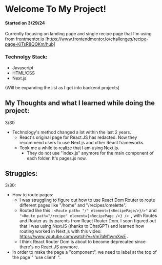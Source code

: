 # Welcome To My Project!
#### Started on 3/29/24
Currently focusing on landing page and single recipe page that I'm using from frontmentor.io [https://www.frontendmentor.io/challenges/recipe-page-KiTsR8QQKm/hub]

### Technolgy Stack: 
- Javascript
- HTML/CSS
- Next.js

(Will be expanding the list as I get into backend projects)


## My Thoughts and what I learned while doing the project:
3/30
- Technology's method changed a lot within the last 2 years. 
    - React's original page for React.JS has redacted. Now they recommend users to use Next.js and other React frameworks.
    - Took me a while to realize that I am using Next.js. 
        - They do not use "index.js" anymore for the main component of each folder. It's pages.js now. 


## Struggles: 
3/30: 
- How to route pages: 
    - I was struggling to figure out how to use React Dom Router to route different pages like "/home" and "/recipes/omelette". 
    - Routed like this :    ``` <Route path= "/" element={<RecipePage/>}/>" ``` and ```"<Route path="/recipe" element={<RecipePage />} /> ```, with Routes and Router as its parents from React Router Dom. I soon figured out that I was using NextJS (thanks to ChatGPT) and learned how routing worked in Next.js with this video: https://www.youtube.com/watch?v=Vm7qM1wmXwE .
    - I think React Router Dom is about to become deprecated since there's no React.JS anymore. 
- In order to make the page a "component", we need to label at the top of the page " 'use client' ". 

